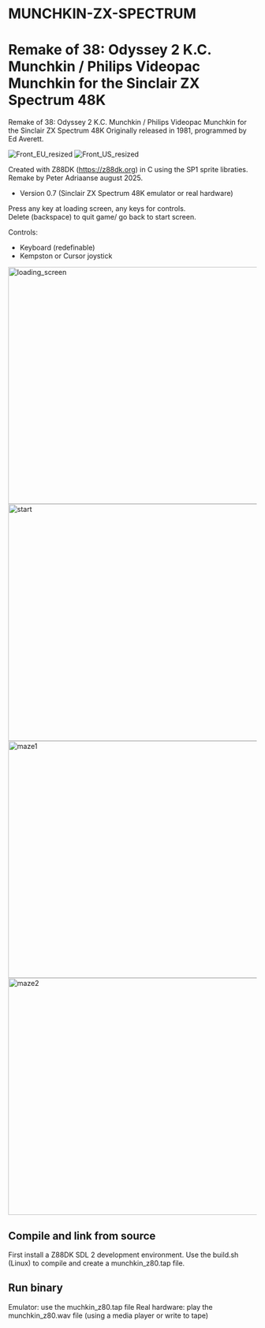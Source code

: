 # MUNCHKIN-ZX-SPECTRUM
Remake of 38: Odyssey 2 K.C. Munchkin / Philips Videopac Munchkin for the Sinclair ZX Spectrum 48K
===================================================================================================

Remake of 38: Odyssey 2 K.C. Munchkin / Philips Videopac Munchkin for the Sinclair ZX Spectrum 48K
Originally released in 1981, programmed by Ed Averett.  


![Front_EU_resized](https://github.com/user-attachments/assets/1b689f52-96f4-491d-a65b-a9b82df61858) ![Front_US_resized](https://github.com/user-attachments/assets/0c20c7f1-c6b4-47c8-8a5d-9e2d7b18a3f0)


Created with Z88DK (https://z88dk.org) in C using the SP1 sprite libraties.          
Remake by Peter Adriaanse august 2025.  
- Version 0.7 (Sinclair ZX Spectrum 48K emulator or real hardware)  

Press any key at loading screen, any keys for controls.  
Delete (backspace) to quit game/ go back to start screen.  

Controls:  
- Keyboard (redefinable)
- Kempston or Cursor joystick
  
<img width="640" height="480" alt="loading_screen" src="https://github.com/user-attachments/assets/19712cc3-ffae-4c79-a328-33e5f896ab77" />

<img width="640" height="480" alt="start" src="https://github.com/user-attachments/assets/66496557-4797-4b0d-9d2e-55ed92cb8d06" />

<img width="640" height="480" alt="maze1" src="https://github.com/user-attachments/assets/3be03076-9d67-4137-9d45-0ac55e2f5076" />

<img width="640" height="480" alt="maze2" src="https://github.com/user-attachments/assets/6db3ba88-d54b-4c0b-8c6b-8724910d05d3" />


Compile and link from source
-----------------------------
First install a Z88DK SDL 2 development environment.
Use the build.sh (Linux) to compile and create a munchkin_z80.tap file.

Run binary
------------
Emulator: use the muchkin_z80.tap file
Real hardware: play the munchkin_z80.wav file (using a media player or write to tape)

